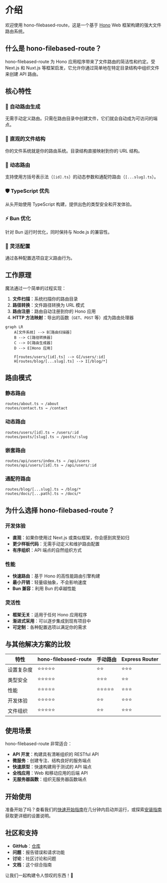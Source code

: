 # 介绍

欢迎使用 hono-filebased-route，这是一个基于 [Hono](https://hono.dev/) Web 框架构建的强大文件路由系统。

## 什么是 hono-filebased-route？

hono-filebased-route 为 Hono 应用程序带来了文件路由的简洁性和约定。受 Next.js 和 Nuxt.js 等框架启发，它允许你通过简单地在特定目录结构中组织文件来创建 API 路由。

## 核心特性

### 🚀 **自动路由生成**

无需手动定义路由。只需在路由目录中创建文件，它们就会自动成为可访问的端点。

### 📁 **直观的文件结构**

你的文件系统就是你的路由系统。目录结构直接映射到你的 URL 结构。

### 🔄 **动态路由**

支持使用方括号表示法（`[id].ts`）的动态参数和通配符路由（`[...slug].ts`）。

### 🛡️ **TypeScript 优先**

从头开始使用 TypeScript 构建，提供出色的类型安全和开发体验。

### ⚡ **Bun 优化**

针对 Bun 运行时优化，同时保持与 Node.js 的兼容性。

### 🔧 **灵活配置**

通过各种配置选项自定义路由行为。

## 工作原理

魔法通过一个简单的过程实现：

1. **文件扫描**：系统扫描你的路由目录
2. **路径转换**：文件路径转换为 URL 模式
3. **路由注册**：路由自动注册到你的 Hono 应用
4. **HTTP 方法映射**：导出的函数（`GET`、`POST` 等）成为路由处理器

```mermaid
graph LR
    A[文件系统] --> B[路由扫描器]
    B --> C[路径转换器]
    C --> D[路由生成器]
    D --> E[Hono 应用]

    F[routes/users/[id].ts] --> G[/users/:id]
    H[routes/blog/[...slug].ts] --> I[/blog/*]
```

## 路由模式

### 静态路由

```
routes/about.ts → /about
routes/contact.ts → /contact
```

### 动态路由

```
routes/users/[id].ts → /users/:id
routes/posts/[slug].ts → /posts/:slug
```

### 嵌套路由

```
routes/api/users/index.ts → /api/users
routes/api/users/[id].ts → /api/users/:id
```

### 通配符路由

```
routes/blog/[...slug].ts → /blog/*
routes/docs/[...path].ts → /docs/*
```

## 为什么选择 hono-filebased-route？

### **开发体验**

- **直观**：如果你使用过 Next.js 或类似框架，你会感到宾至如归
- **更少样板代码**：无需手动定义和维护路由配置
- **有序组织**：API 端点的自然组织方式

### **性能**

- **快速路由**：基于 Hono 的高性能路由引擎构建
- **最小开销**：轻量级抽象，不会影响速度
- **Bun 兼容**：利用 Bun 的卓越性能

### **灵活性**

- **框架无关**：适用于任何 Hono 应用程序
- **渐进式采用**：可以逐步集成到现有项目中
- **可定制**：各种配置选项以满足你的需求

## 与其他解决方案的比较

| 特性       | hono-filebased-route | 手动路由   | Express Router |
| ---------- | -------------------- | ---------- | -------------- |
| 设置复杂度 | ⭐⭐⭐⭐⭐           | ⭐⭐       | ⭐⭐⭐         |
| 类型安全   | ⭐⭐⭐⭐⭐           | ⭐⭐⭐     | ⭐⭐           |
| 性能       | ⭐⭐⭐⭐⭐           | ⭐⭐⭐⭐⭐ | ⭐⭐⭐         |
| 开发体验   | ⭐⭐⭐⭐⭐           | ⭐⭐       | ⭐⭐⭐         |
| 文件组织   | ⭐⭐⭐⭐⭐           | ⭐⭐       | ⭐⭐⭐         |

## 使用场景

hono-filebased-route 非常适合：

- **API 开发**：构建具有清晰组织的 RESTful API
- **微服务**：创建专注、结构良好的服务端点
- **快速原型**：快速构建用于测试的 API 端点
- **全栈应用**：Web 和移动应用的后端 API
- **无服务器函数**：组织无服务器函数端点

## 开始使用

准备开始了吗？查看我们的[快速开始指南](/zh/quick-started)在几分钟内启动并运行，或探索[安装指南](/zh/guides/installation)获取更详细的设置说明。

## 社区和支持

- **GitHub**：[仓库](https://github.com/your-repo/hono-filebased-route)
- **问题**：报告错误和请求功能
- **讨论**：社区讨论和问题
- **文档**：这个综合指南

让我们一起构建令人惊叹的东西！🚀
